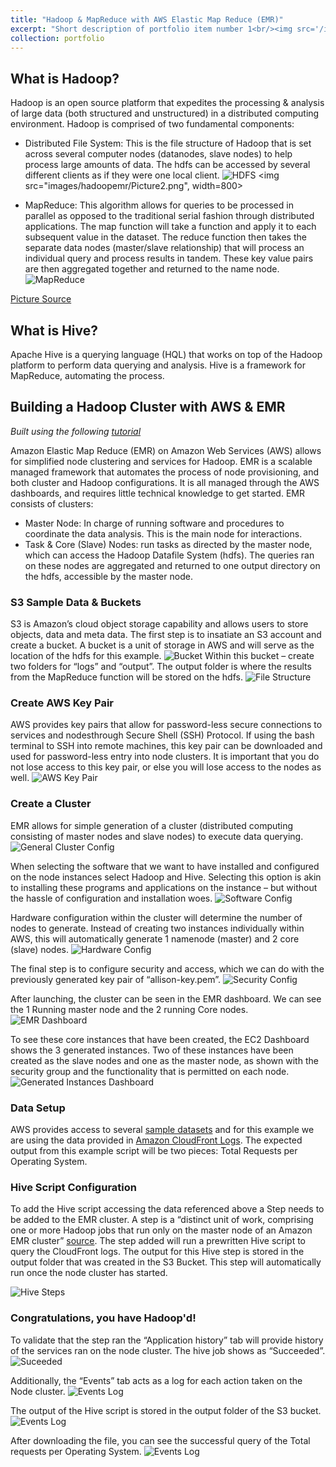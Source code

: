 ```yaml
---
title: "Hadoop & MapReduce with AWS Elastic Map Reduce (EMR)"
excerpt: "Short description of portfolio item number 1<br/><img src='/images/500x300.png'>"
collection: portfolio
---
```

## What is Hadoop?
Hadoop is an open source platform that expedites the processing & analysis of large data (both
structured and unstructured) in a distributed computing environment. Hadoop is comprised of
two fundamental components:

* Distributed File System: This is the file structure of Hadoop that is set across several
computer nodes (datanodes, slave nodes) to help process large amounts of data. The hdfs can
be accessed by several different clients as if they were one local client. 
![HDFS](../images/hadoopemr/Picture2.png)
<img src="images/hadoopemr/Picture2.png", width=800>


* MapReduce: This algorithm allows for queries to be processed in parallel as opposed to the
traditional serial fashion through distributed applications. The map function will take a
function and apply it to each subsequent value in the dataset. The reduce function then takes
the separate data nodes (master/slave relationship) that will process an individual query and 
process results in tandem. These key value pairs are then aggregated together and returned to
the name node. 
![MapReduce](.images/hadoopemr/Picture2.png)

[Picture Source](https://blog.sqlauthority.com/)

## What is Hive?
Apache Hive is a querying language (HQL) that works on top of the Hadoop platform to perform
data querying and analysis. Hive is a framework for MapReduce, automating the process. 

## Building a Hadoop Cluster with AWS & EMR 
_Built using the following [tutorial](https://docs.aws.amazon.com/emr/latest/ManagementGuide/emr-gs.html)_

Amazon Elastic Map Reduce (EMR) on Amazon Web Services (AWS) allows for simplified
node clustering and services for Hadoop. EMR is a scalable managed framework that automates the process of node provisioning, and both cluster and Hadoop configurations. It is all managed through the AWS dashboards, and requires little technical knowledge to get started. EMR consists of clusters:
* Master Node: In charge of running software and procedures to coordinate the data
analysis. This is the main node for interactions.
* Task & Core (Slave) Nodes: run tasks as directed by the master node, which can access
the Hadoop Datafile System (hdfs). The queries ran on these nodes are aggregated and
returned to one output directory on the hdfs, accessible by the master node. 

### S3 Sample Data & Buckets 
S3 is Amazon’s cloud object storage capability and allows users to store objects, data and meta data. The first step is to insatiate an S3 account and create a bucket. A bucket is a unit of storage in AWS and will serve as the location of the hdfs for this example. 
![Bucket](images/hadoopemr/Picture3.png)
Within this bucket – create two folders for “logs” and “output”. The output folder is where the results from the MapReduce function will be stored on the hdfs. 
![File Structure](images/hadoopemr/Picture43.png)

### Create AWS Key Pair
AWS provides key pairs that allow for password-less secure connections to services and nodesthrough Secure Shell (SSH) Protocol. If using the bash terminal to SSH into remote machines, this key pair can be downloaded and used for password-less entry into node clusters. It is important that you do not lose access to this key pair, or else you will lose access to the nodes as well.
![AWS Key Pair](images/hadoopemr/Picture5.png)

### Create a Cluster
EMR allows for simple generation of a cluster (distributed computing consisting of master nodes and slave nodes) to execute data querying. 
![General Cluster Config](images/hadoopemr/Picture6.png)

When selecting the software that we want to have installed and configured on the node instances select Hadoop and Hive. Selecting this option is akin to installing these programs and applications on the instance – but without the hassle of configuration and installation woes. 
![Software Config](images/hadoopemr/Picture7.png)

Hardware configuration within the cluster will determine the number of nodes to generate.
Instead of creating two instances individually within AWS, this will automatically generate 1 namenode (master) and 2 core (slave) nodes. 
![Hardware Config](images/hadoopemr/Picture8.png)


The final step is to configure security and access, which we can do with the previously generated key pair of “allison-key.pem”.
![Security Config](images/hadoopemr/Picture9.png)

After launching, the cluster can be seen in the EMR dashboard. We can see the 1 Running master node and the 2 running Core nodes. 
![EMR Dashboard](images/hadoopemr/Picture10.png)

To see these core instances that have been created, the EC2 Dashboard shows the 3 generated instances. Two of these instances have been created as the slave nodes and one as the master node, as shown with the security group and the functionality that is permitted on each node.
![Generated Instances Dashboard](images/hadoopemr/Picture11.png)

### Data Setup
AWS provides access to several [sample datasets](s3://us-west-2.elasticmapreduce.samples) and for this example we are using the data provided in [Amazon CloudFront Logs](s3://us-west2.elasticmapreduce.samples/cloudfront/code/Hive_CloudFront.q). The expected output from this example script will be two pieces: Total Requests per Operating System.


### Hive Script Configuration
To add the Hive script accessing the data referenced above a Step needs to be added to the EMR cluster. A step is a “distinct unit of work, comprising one or more Hadoop jobs that run only on the master node of an Amazon EMR cluster” [source](https://aws.amazon.com/premiumsupport/knowledge-center/bootstrap-step-emr/). The step added will run a prewritten Hive script to query the CloudFront logs. The output for this Hive step is stored in the output folder that was created in the S3 Bucket. This step will automatically run once the node cluster has started. 

![Hive Steps](images/hadoopemr/Picture12.png)


### Congratulations, you have Hadoop'd!
To validate that the step ran the “Application history” tab will provide history of the services ran on the node cluster. The hive job shows as “Succeeded”.
![Suceeded](images/hadoopemr/Picture16.png)

Additionally, the “Events” tab acts as a log for each action taken on the Node cluster.
![Events Log](images/hadoopemr/Picture13.png)

The output of the Hive script is stored in the output folder of the S3 bucket.
![Events Log](images/hadoopemr/Picture14.png)

After downloading the file, you can see the successful query of the Total requests per Operating System.
![Events Log](images/hadoopemr/Picture15.png)

